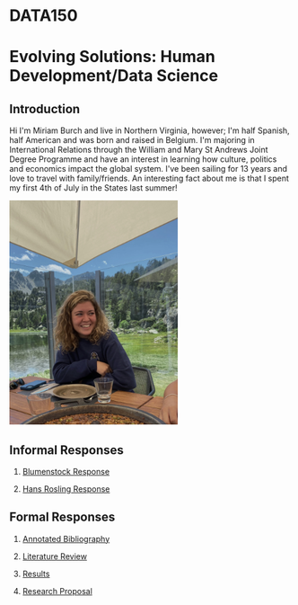 # DATA150

# Evolving Solutions: Human Development/Data Science


## Introduction 

Hi I'm Miriam Burch and live in Northern Virginia, however; I'm half Spanish, half American and was born and raised in Belgium.  I'm majoring in International Relations through the William and Mary St Andrews Joint Degree Programme and have an interest in learning how culture, politics and economics impact the global system.  I've been sailing for 13 years and love to travel with family/friends.  An interesting fact about me is that I spent my first 4th of July in the States last summer!
 
<img src= "IMG_2107.jpeg" width=300>

##  Informal Responses

1. [Blumenstock Response](blumenstock.html)

2. [Hans Rosling Response](hansroslingresponse.html)

## Formal Responses

1. [Annotated Bibliography](annotatedbibliography.html)

2. [Literature Review](literaturereview.html)

3. [Results](results.html)

4. [Research Proposal](researchproposal.html)
